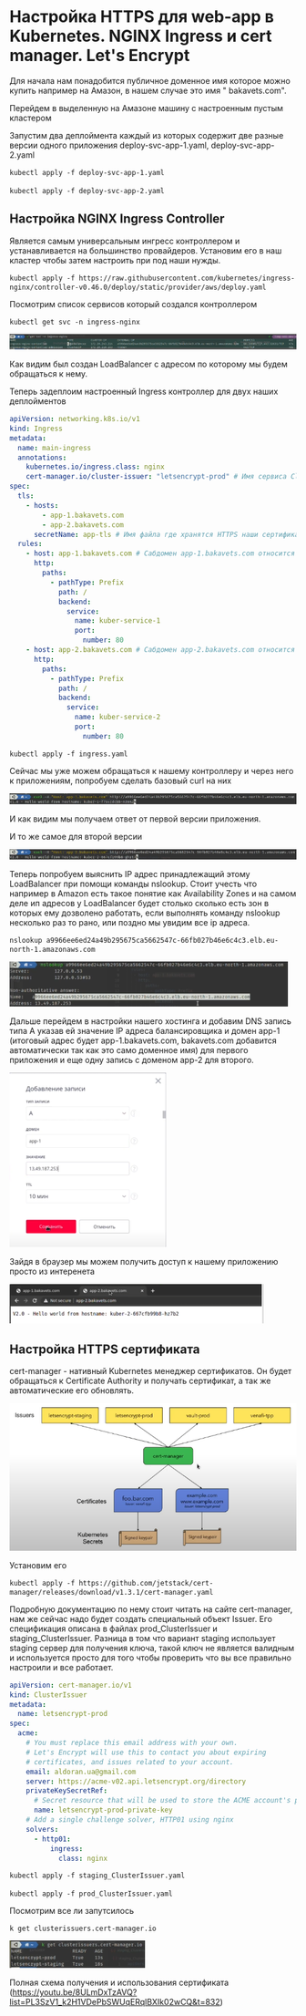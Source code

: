 # Настройка HTTPS для web-app в Kubernetes. NGINX Ingress и cert manager. Let's Encrypt

Для начала нам понадобится публичное доменное имя которое можно купить например на Амазон, в нашем случае это имя "
bakavets.com".

Перейдем в выделенную на Амазоне машину с настроенным пустым кластером

Запустим два деплоймента каждый из которых содержит две разные версии одного приложения deploy-svc-app-1.yaml,
deploy-svc-app-2.yaml

    kubectl apply -f deploy-svc-app-1.yaml

    kubectl apply -f deploy-svc-app-2.yaml

## Настройка NGINX Ingress Controller

Является самым универсальным ингресс контроллером и устанавливается на большинство провайдеров. Установим его в наш
кластер чтобы затем настроить при под наши нужды.

    kubectl apply -f https://raw.githubusercontent.com/kubernetes/ingress-nginx/controller-v0.46.0/deploy/static/provider/aws/deploy.yaml

Посмотрим список сервисов который создался контроллером

    kubectl get svc -n ingress-nginx

![img.png](img.png)

Как видим был создан LoadBalancer с адресом по которому мы будем обращаться к нему.

Теперь задеплоим настроенный Ingress контроллер для двух наших деплойментов

```yaml
apiVersion: networking.k8s.io/v1
kind: Ingress
metadata:
  name: main-ingress
  annotations:
    kubernetes.io/ingress.class: nginx
    cert-manager.io/cluster-issuer: "letsencrypt-prod" # Имя сервиса ClusterIssuer который создается ниже. 
spec:
  tls:
    - hosts:
        - app-1.bakavets.com
        - app-2.bakavets.com
      secretName: app-tls # Имя файла где хранятся HTTPS наши сертификаты
  rules:
    - host: app-1.bakavets.com # Сабдомен app-1.bakavets.com относится к первому приложению 
      http:
        paths:
          - pathType: Prefix
            path: /
            backend:
              service:
                name: kuber-service-1
                port:
                  number: 80
    - host: app-2.bakavets.com # Сабдомен app-2.bakavets.com относится к второму приложению
      http:
        paths:
          - pathType: Prefix
            path: /
            backend:
              service:
                name: kuber-service-2
                port:
                  number: 80
```

    kubectl apply -f ingress.yaml

Сейчас мы уже можем обращаться к нашему контроллеру и через него к приложениям, попробуем сделать базовый curl на них

![img_1.png](img_1.png)

И как видим мы получаем ответ от первой версии приложения.

И то же самое для второй версии

![img_2.png](img_2.png)

Теперь попробуем выяснить IP адрес принадлежащий этому LoadBalancer при помощи команды nslookup. Стоит учесть что
например в Amazon есть такое понятие как Availability Zones и на самом деле ип адресов у LoadBalancer будет столько
сколько есть зон в которых ему дозволено работать, если выполнять команду nslookup несколько раз то рано, или поздно мы
увидим все ip адреса.

    nslookup a9966ee6ed24a49b295675ca5662547c-66fb027b46e6c4c3.elb.eu-north-1.amazonaws.com

![img_3.png](img_3.png)

Дальше перейдем в настройки нашего хостинга и добавим DNS запись типа А указав ей значение IP адреса балансировщика и
домен app-1 (итоговый адрес будет app-1.bakavets.com, bakavets.com добавится автоматически так как это само доменное
имя) для первого приложения и еще одну запись с доменом app-2 для второго.

![img_4.png](img_4.png)

Зайдя в браузер мы можем получить доступ к нашему приложению просто из интеренета

![img_5.png](img_5.png)

## Настройка HTTPS сертификата

cert-manager - нативный Kubernetes менеджер сертификатов. Он будет обращаться к Certificate Authority и получать
сертификат, а так же автоматические его обновлять.

![img_6.png](img_6.png)

Установим его

    kubectl apply -f https://github.com/jetstack/cert-manager/releases/download/v1.3.1/cert-manager.yaml

Подробную документацию по нему стоит читать на сайте cert-manager, нам же сейчас надо будет создать специальный объект
Issuer. Его спецификация описана в файлах prod_ClusterIssuer и staging_ClusterIssuer. Разница в том что вариант staging
использует staging сервер для получения ключа, такой ключ не является валидным и используется просто для того чтобы
проверить что вы все правильно настроили и все работает.

```yaml
apiVersion: cert-manager.io/v1
kind: ClusterIssuer
metadata:
  name: letsencrypt-prod
spec:
  acme:
    # You must replace this email address with your own.
    # Let's Encrypt will use this to contact you about expiring
    # certificates, and issues related to your account.
    email: aldoran.ua@gmail.com
    server: https://acme-v02.api.letsencrypt.org/directory
    privateKeySecretRef:
      # Secret resource that will be used to store the ACME account's private key.
      name: letsencrypt-prod-private-key
    # Add a single challenge solver, HTTP01 using nginx
    solvers:
      - http01:
          ingress:
            class: nginx
```

    kubectl apply -f staging_ClusterIssuer.yaml

    kubectl apply -f prod_ClusterIssuer.yaml

Посмотрим все ли запутсилось 

    k get clusterissuers.cert-manager.io

![img_7.png](img_7.png)

Полная схема получения и использования сертификата (https://youtu.be/8ULmDxTzAVQ?list=PL3SzV1_k2H1VDePbSWUqERqlBXIk02wCQ&t=832)

